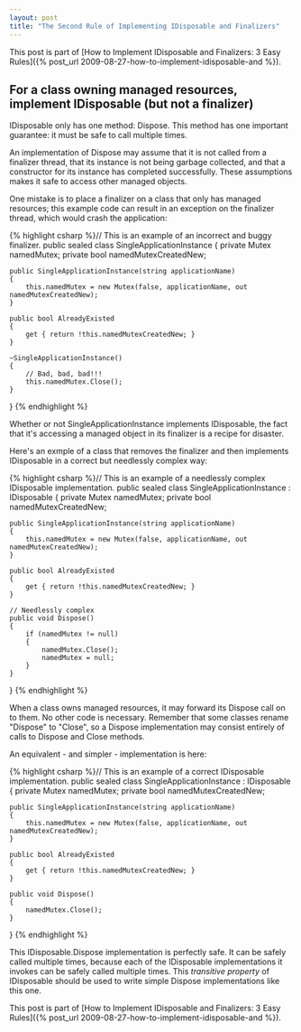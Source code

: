 ```yaml
---
layout: post
title: "The Second Rule of Implementing IDisposable and Finalizers"
---
```

This post is part of [How to Implement IDisposable and Finalizers: 3 Easy Rules]({% post_url 2009-08-27-how-to-implement-idisposable-and %}).



## For a class owning managed resources, implement IDisposable (but not a finalizer)

IDisposable only has one method: Dispose. This method has one important guarantee: it must be safe to call multiple times.



An implementation of Dispose may assume that it is not called from a finalizer thread, that its instance is not being garbage collected, and that a constructor for its instance has completed successfully. These assumptions makes it safe to access other managed objects.



One mistake is to place a finalizer on a class that only has managed resources; this example code can result in an exception on the finalizer thread, which would crash the application:



{% highlight csharp %}// This is an example of an incorrect and buggy finalizer.
public sealed class SingleApplicationInstance
{
    private Mutex namedMutex;
    private bool namedMutexCreatedNew;
 
    public SingleApplicationInstance(string applicationName)
    {
        this.namedMutex = new Mutex(false, applicationName, out namedMutexCreatedNew);
    }
 
    public bool AlreadyExisted
    {
        get { return !this.namedMutexCreatedNew; }
    }
 
    ~SingleApplicationInstance()
    {
        // Bad, bad, bad!!!
        this.namedMutex.Close();
    }
}
{% endhighlight %}

Whether or not SingleApplicationInstance implements IDisposable, the fact that it's accessing a managed object in its finalizer is a recipe for disaster.



Here's an exmple of a class that removes the finalizer and then implements IDisposable in a correct but needlessly complex way:



{% highlight csharp %}// This is an example of a needlessly complex IDisposable implementation.
public sealed class SingleApplicationInstance : IDisposable
{
    private Mutex namedMutex;
    private bool namedMutexCreatedNew;
 
    public SingleApplicationInstance(string applicationName)
    {
        this.namedMutex = new Mutex(false, applicationName, out namedMutexCreatedNew);
    }
 
    public bool AlreadyExisted
    {
        get { return !this.namedMutexCreatedNew; }
    }
 
    // Needlessly complex
    public void Dispose()
    {
        if (namedMutex != null)
        {
            namedMutex.Close();
            namedMutex = null;
        }
    }
}
{% endhighlight %}

When a class owns managed resources, it may forward its Dispose call on to them. No other code is necessary. Remember that some classes rename "Dispose" to "Close", so a Dispose implementation may consist entirely of calls to Dispose and Close methods.



An equivalent - and simpler - implementation is here:



{% highlight csharp %}// This is an example of a correct IDisposable implementation.
public sealed class SingleApplicationInstance : IDisposable
{
    private Mutex namedMutex;
    private bool namedMutexCreatedNew;
 
    public SingleApplicationInstance(string applicationName)
    {
        this.namedMutex = new Mutex(false, applicationName, out namedMutexCreatedNew);
    }
 
    public bool AlreadyExisted
    {
        get { return !this.namedMutexCreatedNew; }
    }
 
    public void Dispose()
    {
        namedMutex.Close();
    }
}
{% endhighlight %}

This IDisposable.Dispose implementation is perfectly safe. It can be safely called multiple times, because each of the IDisposable implementations it invokes can be safely called multiple times. This _transitive property_ of IDisposable should be used to write simple Dispose implementations like this one.



This post is part of [How to Implement IDisposable and Finalizers: 3 Easy Rules]({% post_url 2009-08-27-how-to-implement-idisposable-and %}).

